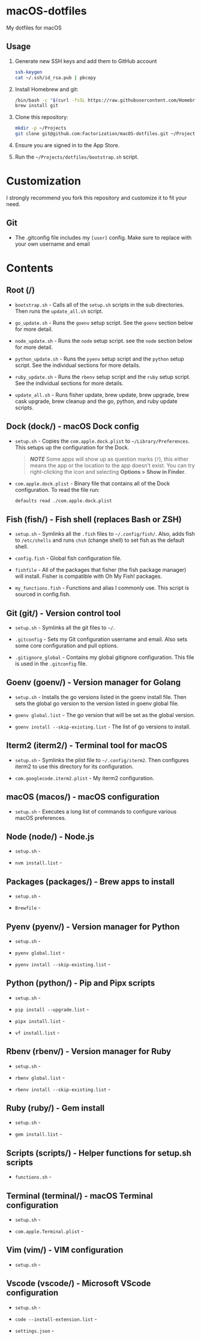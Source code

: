 # macOS-dotfiles

My dotfiles for macOS

## Usage

1. Generate new SSH keys and add them to GitHub account

    ```bash
    ssh-keygen
    cat ~/.ssh/id_rsa.pub | pbcopy
    ```

1. Install Homebrew and git:

    ```bash
    /bin/bash -c "$(curl -fsSL https://raw.githubusercontent.com/Homebrew/install/master/install.sh)"
    brew install git
    ```

1. Clone this repository:

    ```bash
    mkdir -p ~/Projects
    git clone git@github.com:Factorization/macOS-dotfiles.git ~/Projects/dotfiles
    ```

1. Ensure you are signed in to the App Store.

1. Run the `~/Projects/dotfiles/bootstrap.sh` script.

# Customization

I strongly recommend you fork this repository and customize it to fit your need.

## Git

- The .gitconfig file includes my `[user]` config. Make sure to replace with your own username and email

# Contents

## Root (/)

- `bootstrap.sh` - Calls all of the `setup.sh` scripts in the sub directories. Then runs the `update_all.sh` script.

- `go_update.sh` - Runs the `goenv` setup script. See the `goenv` section below for more detail.

- `node_update.sh` - Runs the `node` setup script. see the `node` section below for more detail.

- `python_update.sh` - Runs the `pyenv` setup script and the `python` setup script. See the individual sections for more details.

- `ruby_update.sh` - Runs the `rbenv` setup script and the `ruby` setup script. See the individual sections for more details.

- `update_all.sh` - Runs fisher update, brew update, brew upgrade, brew cask upgrade, brew cleanup and the go, python, and ruby update scripts.

## Dock (dock/) - macOS Dock config

- `setup.sh` - Copies the `com.apple.dock.plist` to `~/Library/Preferences`. This setups up the configuration for the Dock.
    > **_NOTE_** Some apps will show up as question marks (`?`), this either means the app or the location to the app doesn't exist. You can try right-clicking the icon and selecting **Options > Show in Finder**.

- `com.apple.dock.plist` - Binary file that contains all of the Dock configuration. To read the file run:

    ```bash
    defaults read ./com.apple.dock.plist
    ```

## Fish (fish/) - Fish shell  (replaces Bash or ZSH)

- `setup.sh` - Symlinks all the `.fish` files to `~/.config/fish/`. Also, adds fish to `/etc/shells` and runs `chsh` (change shell) to set fish as the default shell.

- `config.fish` - Global fish configuration file.

- `fishfile` - All of the packages that fisher (the fish package manager) will install. Fisher is compatible with Oh My Fish! packages.

- `my_functions.fish` - Functions and alias I commonly use. This script is sourced in config.fish.

## Git (git/) - Version control tool

- `setup.sh` - Symlinks all the git files to `~/`.

- `.gitconfig` - Sets my Git configuration username and email. Also sets some core configuration and pull options.

- `.gitignore_global` - Contains my global gitignore configuration. This file is used in the `.gitconfig` file.

## Goenv (goenv/) - Version manager for Golang

- `setup.sh` - Installs the go versions listed in the goenv install file. Then sets the global go version to the version listed in goenv global file.

- `goenv global.list` - The go version that will be set as the global version.

- `goenv install --skip-existing.list` - The list of go versions to install.

## Iterm2 (iterm2/) - Terminal tool for macOS

- `setup.sh` - Symlinks the plist file to `~/.config/iterm2`. Then configures iterm2 to use this directory for its configuration.

- `com.googlecode.iterm2.plist` - My iterm2 configuration.

## macOS (macos/) - macOS configuration

- `setup.sh` - Executes a long list of commands to configure various macOS preferences.

## Node (node/) - Node.js

- `setup.sh` -

- `nvm install.list` -

## Packages (packages/) - Brew apps to install

- `setup.sh` -

- `Brewfile` -

## Pyenv (pyenv/) - Version manager for Python

- `setup.sh` -

- `pyenv global.list` -

- `pyenv install --skip-existing.list` -

## Python (python/) - Pip and Pipx scripts

- `setup.sh` -

- `pip install --upgrade.list` -

- `pipx install.list` -

- `vf install.list` -

## Rbenv (rbenv/) - Version manager for Ruby

- `setup.sh` -

- `rbenv global.list` -

- `rbenv install --skip-existing.list` -

## Ruby (ruby/) - Gem install

- `setup.sh` -

- `gem install.list` -

## Scripts (scripts/) - Helper functions for setup.sh scripts

- `functions.sh` -

## Terminal (terminal/) - macOS Terminal configuration

- `setup.sh` -

- `com.apple.Terminal.plist` -

## Vim (vim/) - VIM configuration

- `setup.sh` -

## Vscode (vscode/) - Microsoft VScode configuration

- `setup.sh` -

- `code --install-extension.list` -

- `settings.json` -
